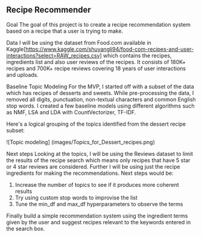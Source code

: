 ## Recipe Recommender

Goal
The goal of this project is to create a recipe recommendation system based on a recipe that a user is trying to make.

Data
I will be using the dataset from Food.com available in Kaggle[https://www.kaggle.com/shuyangli94/food-com-recipes-and-user-interactions?select=RAW_recipes.csv] which contains the recipes, ingredients list and also user reviews of the recipes. It consists of 180K+ recipes and 700K+ recipe reviews covering 18 years of user interactions and uploads.

Baseline Topic Modeling
For the MVP, I started off with a subset of the data which has recipes of desserts and sweets. While pre-processing the data, I removed all digits, punctuation, non-textual characters and common English stop words. I created a few baseline models using different algorithms such as NMF, LSA and LDA with CountVectorizer, TF-IDF. 

Here's a logical grouping of the topics identified from the dessert recipe subset:

![Topic modeling] (images/Topics_for_Dessert_recipes.png)


Next steps
Looking at the topics, I will be using the Reviews dataset to limit the results of the recipe search which means only recipes that have 5 star or 4 star reviews are considered. Further I will be using just the recipe ingredients for making the recommendations. Next steps would be:
1) Increase the number of topics to see if it produces more coherent results 
2) Try using custom stop words to improvise the list 
3) Tune the min_df and max_df hyperparameters to observe the terms

Finally build a simple recommendation system using the ingredient terms given by the user and suggest recipes relevant to the keywords entered in the search box.
